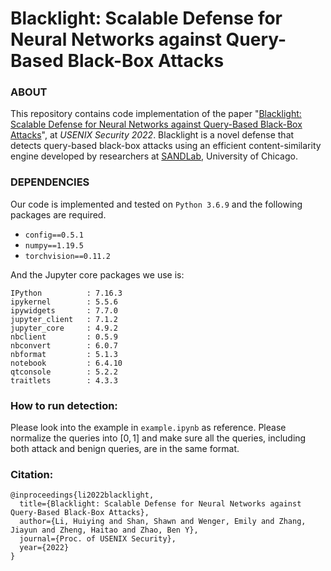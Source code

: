 # Blacklight: Scalable Defense for Neural Networks against Query-Based Black-Box Attacks
### ABOUT

This repository contains code implementation of the paper "[Blacklight: Scalable Defense for Neural Networks against Query-Based Black-Box Attacks](https://people.cs.uchicago.edu/~huiyingli/publication/Blacklight.pdf)", at *USENIX Security 2022*. 
Blacklight is a novel defense that detects query-based black-box attacks using an efficient content-similarity engine developed by researchers at [SANDLab](https://sandlab.cs.uchicago.edu/), University of Chicago.  


### DEPENDENCIES

Our code is implemented and tested on `Python 3.6.9` and the following packages are required.

- `config==0.5.1`
- `numpy==1.19.5`
- `torchvision==0.11.2`

And the Jupyter core packages we use is:

```
IPython          : 7.16.3
ipykernel        : 5.5.6
ipywidgets       : 7.7.0
jupyter_client   : 7.1.2
jupyter_core     : 4.9.2
nbclient         : 0.5.9
nbconvert        : 6.0.7
nbformat         : 5.1.3
notebook         : 6.4.10
qtconsole        : 5.2.2
traitlets        : 4.3.3
```

### How to run detection: 

Please look into the example in `example.ipynb` as reference. Please normalize the queries into $[0,1]$ and make sure all the queries, including both attack and benign queries, are in the same format.

### Citation:
```
@inproceedings{li2022blacklight,
  title={Blacklight: Scalable Defense for Neural Networks against Query-Based Black-Box Attacks},
  author={Li, Huiying and Shan, Shawn and Wenger, Emily and Zhang, Jiayun and Zheng, Haitao and Zhao, Ben Y},
  journal={Proc. of USENIX Security},
  year={2022}
}
```
